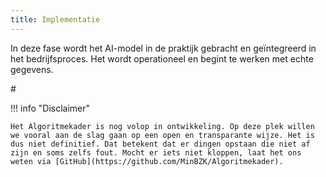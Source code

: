 ```yaml
--- 
title: Implementatie
---
```


In deze fase wordt het AI-model in de praktijk gebracht en geïntegreerd in het bedrijfsproces. Het wordt operationeel en begint te werken met echte gegevens.

#<!-- list levenscyclus/implementatie -->

!!! info "Disclaimer"

    Het Algoritmekader is nog volop in ontwikkeling. Op deze plek willen we vooral aan de slag gaan op een open en transparante wijze. Het is dus niet definitief. Dat betekent dat er dingen opstaan die niet af zijn en soms zelfs fout. Mocht er iets niet kloppen, laat het ons weten via [GitHub](https://github.com/MinBZK/Algoritmekader).

